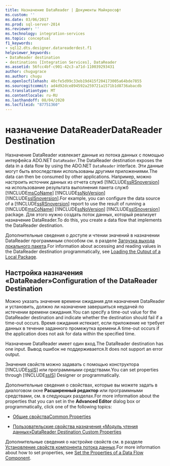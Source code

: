 ```yaml
---
title: Назначение DataReader | Документы Майкрософт
ms.custom: ''
ms.date: 03/06/2017
ms.prod: sql-server-2014
ms.reviewer: ''
ms.technology: integration-services
ms.topic: conceptual
f1_keywords:
- sql12.dts.designer.datareaderdest.f1
helpviewer_keywords:
- DataReader destination
- destinations [Integration Services], DataReader
ms.assetid: 56fcc4bf-c901-42c3-a71d-110039293431
author: chugugrace
ms.author: chugu
ms.openlocfilehash: 40cfe5d99c33eb19d415f204173005a64bde7855
ms.sourcegitcommit: ad4d92dce894592a259721a1571b1d8736abacdb
ms.translationtype: MT
ms.contentlocale: ru-RU
ms.lasthandoff: 08/04/2020
ms.locfileid: "87751360"
---
```

# <a name="datareader-destination"></a><span data-ttu-id="4337d-102">назначение DataReader</span><span class="sxs-lookup"><span data-stu-id="4337d-102">DataReader Destination</span></span>
  <span data-ttu-id="4337d-103">Назначение DataReader извлекает данные из потока данных с помощью интерфейса ADO.NET `DataReader`.</span><span class="sxs-lookup"><span data-stu-id="4337d-103">The DataReader destination exposes the data in a data flow by using the ADO.NET `DataReader` interface.</span></span> <span data-ttu-id="4337d-104">Эти данные могут быть впоследствии использованы другими приложениями.</span><span class="sxs-lookup"><span data-stu-id="4337d-104">The data can then be consumed by other applications.</span></span> <span data-ttu-id="4337d-105">Например, можно настроить источник данных из отчета служб [!INCLUDE[ssRSnoversion](../../includes/ssrsnoversion-md.md)] на использование результата выполнения пакета служб [!INCLUDE[msCoName](../../includes/msconame-md.md)] [!INCLUDE[ssNoVersion](../../includes/ssnoversion-md.md)] [!INCLUDE[ssISnoversion](../../includes/ssisnoversion-md.md)].</span><span class="sxs-lookup"><span data-stu-id="4337d-105">For example, you can configure the data source of a [!INCLUDE[ssRSnoversion](../../includes/ssrsnoversion-md.md)] report to use the result of running a [!INCLUDE[msCoName](../../includes/msconame-md.md)] [!INCLUDE[ssNoVersion](../../includes/ssnoversion-md.md)] [!INCLUDE[ssISnoversion](../../includes/ssisnoversion-md.md)] package.</span></span> <span data-ttu-id="4337d-106">Для этого нужно создать поток данных, который реализует назначение DataReader.</span><span class="sxs-lookup"><span data-stu-id="4337d-106">To do this, you create a data flow that implements the DataReader destination.</span></span>  
  
 <span data-ttu-id="4337d-107">Дополнительные сведения о доступе и чтении значений в назначении DataReader программным способом см. в разделе [Загрузка выхода локального пакета](../run-manage-packages-programmatically/loading-the-output-of-a-local-package.md).</span><span class="sxs-lookup"><span data-stu-id="4337d-107">For information about accessing and reading values in the DataReader destination programmatically, see [Loading the Output of a Local Package](../run-manage-packages-programmatically/loading-the-output-of-a-local-package.md).</span></span>  
  
## <a name="configuration-of-the-datareader-destination"></a><span data-ttu-id="4337d-108">Настройка назначения «DataReader»</span><span class="sxs-lookup"><span data-stu-id="4337d-108">Configuration of the DataReader Destination</span></span>  
 <span data-ttu-id="4337d-109">Можно указать значение времени ожидания для назначения DataReader и установить, должно ли назначение завершиться неудачей по истечении времени ожидания.</span><span class="sxs-lookup"><span data-stu-id="4337d-109">You can specify a time-out value for the DataReader destination and indicate whether the destination should fail if a time-out occurs.</span></span> <span data-ttu-id="4337d-110">Время ожидания истекает, если приложение не требует данных в течение заданного промежутка времени.</span><span class="sxs-lookup"><span data-stu-id="4337d-110">A time-out occurs if the application does not ask for data within the specified time.</span></span>  
  
 <span data-ttu-id="4337d-111">Назначение DataReader имеет один вход.</span><span class="sxs-lookup"><span data-stu-id="4337d-111">The DataReader destination has one input.</span></span> <span data-ttu-id="4337d-112">Вывод ошибок не поддерживается.</span><span class="sxs-lookup"><span data-stu-id="4337d-112">It does not support an error output.</span></span>  
  
 <span data-ttu-id="4337d-113">Значения свойств можно задавать с помощью конструктора [!INCLUDE[ssIS](../../includes/ssis-md.md)] или программными средствами.</span><span class="sxs-lookup"><span data-stu-id="4337d-113">You can set properties through [!INCLUDE[ssIS](../../includes/ssis-md.md)] Designer or programmatically.</span></span>  
  
 <span data-ttu-id="4337d-114">Дополнительные сведения о свойствах, которые вы можете задать в диалоговом окне **Расширенный редактор** или программными средствами, см. в следующих разделах.</span><span class="sxs-lookup"><span data-stu-id="4337d-114">For more information about the properties that you can set in the **Advanced Editor** dialog box or programmatically, click one of the following topics:</span></span>  
  
-   [<span data-ttu-id="4337d-115">Общие свойства</span><span class="sxs-lookup"><span data-stu-id="4337d-115">Common Properties</span></span>](../common-properties.md)  
  
-   [<span data-ttu-id="4337d-116">Пользовательские свойства назначения «Модуль чтения данных»</span><span class="sxs-lookup"><span data-stu-id="4337d-116">DataReader Destination Custom Properties</span></span>](datareader-destination-custom-properties.md)  
  
 <span data-ttu-id="4337d-117">Дополнительные сведения о настройке свойств см. в разделе [Установление свойств компонента потока данных](set-the-properties-of-a-data-flow-component.md).</span><span class="sxs-lookup"><span data-stu-id="4337d-117">For more information about how to set properties, see [Set the Properties of a Data Flow Component](set-the-properties-of-a-data-flow-component.md).</span></span>  
  
  
